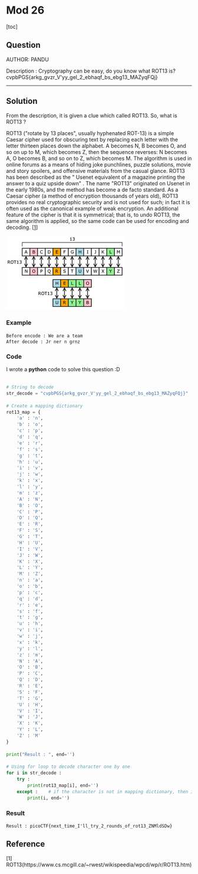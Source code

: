 # Mod 26

[toc]



## Question

AUTHOR: PANDU

Description :
Cryptography can be easy, do you know what ROT13 is? cvpbPGS{arkg_gvzr_V'yy_gel_2_ebhaqf_bs_ebg13_MAZyqFQj}

<hr>

## Solution
From the description, it is given a clue which called ROT13. So, what is ROT13 ?

ROT13 ("rotate by 13 places", usually hyphenated ROT-13) is a simple Caesar cipher used for obscuring text by replacing each letter with the letter thirteen places down the alphabet. A becomes N, B becomes O, and so on up to M, which becomes Z, then the sequence reverses: N becomes A, O becomes B, and so on to Z, which becomes M. The algorithm is used in online forums as a means of hiding joke punchlines, puzzle solutions, movie and story spoilers, and offensive materials from the casual glance. ROT13 has been described as the " Usenet equivalent of a magazine printing the answer to a quiz upside down" . The name "ROT13" originated on Usenet in the early 1980s, and the method has become a de facto standard. As a Caesar cipher (a method of encryption thousands of years old), ROT13 provides no real cryptographic security and is not used for such; in fact it is often used as the canonical example of weak encryption. An additional feature of the cipher is that it is symmetrical; that is, to undo ROT13, the same algorithm is applied, so the same code can be used for encoding and decoding. [[1](#1)]

![ROT13](././rot13.png)

### Example

```
Before encode : We are a team
After decode : Jr ner n grnz
```

### Code

I wrote a **python** code to solve this question :D

```python

# String to decode
str_decode = "cvpbPGS{arkg_gvzr_V'yy_gel_2_ebhaqf_bs_ebg13_MAZyqFQj}"

# Create a mapping dictionary
rot13_map = {
    'a' : 'n',
    'b' : 'o',
    'c' : 'p',
    'd' : 'q',
    'e' : 'r',
    'f' : 's',
    'g' : 't',
    'h' : 'u',
    'i' : 'v',
    'j' : 'w',
    'k' : 'x',
    'l' : 'y',
    'm' : 'z',
    'A' : 'N',
    'B' : 'O',
    'C' : 'P',
    'D' : 'Q',
    'E' : 'R',
    'F' : 'S',
    'G' : 'T',
    'H' : 'U',
    'I' : 'V',
    'J' : 'W',
    'K' : 'X',
    'L' : 'Y',
    'M' : 'Z',
    'n' : 'a',
    'o' : 'b',
    'p' : 'c',
    'q' : 'd',
    'r' : 'e',
    's' : 'f',
    't' : 'g',
    'u' : 'h',
    'v' : 'i',
    'w' : 'j',
    'x' : 'k',
    'y' : 'l',
    'z' : 'm',
    'N' : 'A',
    'O' : 'B',
    'P' : 'C',
    'Q' : 'D',
    'R' : 'E',
    'S' : 'F',
    'T' : 'G',
    'U' : 'H',
    'V' : 'I',
    'W' : 'J',
    'X' : 'K',
    'Y' : 'L',
    'Z' : 'M'
}

print("Result : ", end='')

# Using for loop to decode character one by one
for i in str_decode :
    try :
        print(rot13_map[i], end='')
    except :    # if the character is not in mapping dictionary, then it will print out directly (example : The symbol { } )
        print(i, end='')
```

### Result

```
Result : picoCTF{next_time_I'll_try_2_rounds_of_rot13_ZNMldSDw}
```

## Reference

<p id="1">
    [1] ROT13(<a>https://www.cs.mcgill.ca/~rwest/wikispeedia/wpcd/wp/r/ROT13.htm</a>)
</p>